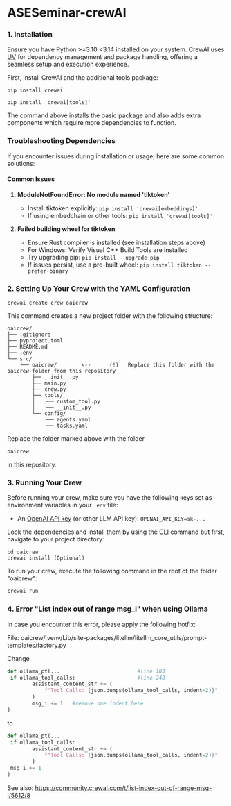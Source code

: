 # ASESeminar-crewAI

### 1. Installation

Ensure you have Python >=3.10 <3.14 installed on your system. CrewAI uses [UV](https://docs.astral.sh/uv/) for dependency management and package handling, offering a seamless setup and execution experience.

First, install CrewAI and the additional tools package:

```shell
pip install crewai
```

```shell
pip install 'crewai[tools]'
```

The command above installs the basic package and also adds extra components which require more dependencies to function.

### Troubleshooting Dependencies

If you encounter issues during installation or usage, here are some common solutions:

#### Common Issues

1. **ModuleNotFoundError: No module named 'tiktoken'**

   - Install tiktoken explicitly: `pip install 'crewai[embeddings]'`
   - If using embedchain or other tools: `pip install 'crewai[tools]'`

2. **Failed building wheel for tiktoken**

   - Ensure Rust compiler is installed (see installation steps above)
   - For Windows: Verify Visual C++ Build Tools are installed
   - Try upgrading pip: `pip install --upgrade pip`
   - If issues persist, use a pre-built wheel: `pip install tiktoken --prefer-binary`

### 2. Setting Up Your Crew with the YAML Configuration

```shell
crewai create crew oaicrew
```

This command creates a new project folder with the following structure:

```
oaicrew/
├── .gitignore
├── pyproject.toml
├── README.md
├── .env
└── src/
    └── oaicrew/        <--      (!)   Replace this folder with the oaicrew-folder from this repository
        ├── __init__.py
        ├── main.py
        ├── crew.py
        ├── tools/
        │   ├── custom_tool.py
        │   └── __init__.py
        └── config/
            ├── agents.yaml
            └── tasks.yaml
```

Replace the folder marked above with the folder

```bash
oaicrew
```

in this repository.

### 3. Running Your Crew

Before running your crew, make sure you have the following keys set as environment variables in your `.env` file:

- An [OpenAI API key](https://platform.openai.com/account/api-keys) (or other LLM API key): `OPENAI_API_KEY=sk-...`

Lock the dependencies and install them by using the CLI command but first, navigate to your project directory:

```shell
cd oaicrew
crewai install (Optional)
```

To run your crew, execute the following command in the root of the folder "oaicrew":

```bash
crewai run
```

### 4. Error "List index out of range msg_i" when using Ollama

In case you encounter this error, please apply the following hotfix:

File: oaicrew/.venv/Lib/site-packages/litellm/litellm_core_utils/prompt-templates/factory.py

Change

```python
def ollama_pt(...                         #line 183
 if ollama_tool_calls:                    #line 248
        assistant_content_str += (
            f"Tool Calls: {json.dumps(ollama_tool_calls, indent=2)}"
        )
        msg_i += 1   #remove one indent here
)
```

to

```python
def ollama_pt(...
 if ollama_tool_calls:
        assistant_content_str += (
            f"Tool Calls: {json.dumps(ollama_tool_calls, indent=2)}"
        )
 msg_i += 1
)
```

See also:
https://community.crewai.com/t/list-index-out-of-range-msg-i/5612/8

